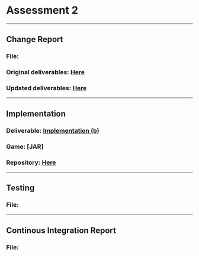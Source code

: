 # Assessment 2
---
## Change Report

### File:
### Original deliverables: [Here](Assessment1/Assessment1.md)
### Updated deliverables: [Here](Assessment2/updated_deliverables.md)
---

## Implementation

### Deliverable: [Implementation (b)](new_deliverables/Impl2.pdf)
### Game: [JAR]
### Repository: [Here](https://github.com/ENG1-Team-8/Dragon-Race-2)
---

## Testing
### File:
---

## Continous Integration Report
### File: